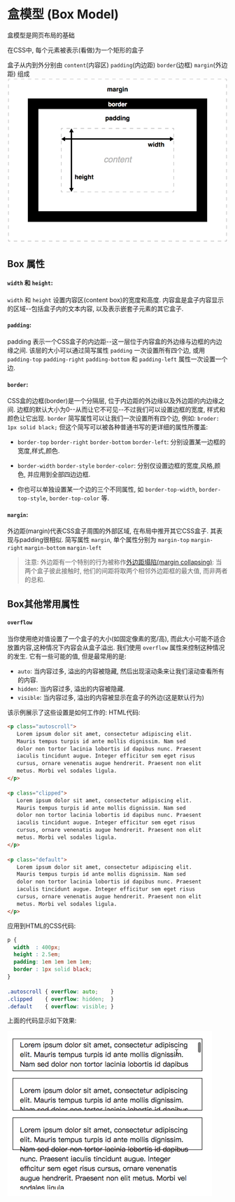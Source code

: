 # 盒模型 (Box Model)

盒模型是网页布局的基础

在CSS中, 每个元素被表示(看做)为一个矩形的盒子

盒子从内到外分别由 `content`(内容区) `padding`(内边距) `border`(边框) `margin`(外边距) 组成
![](../../images/box-model-standard-small.png)


## Box 属性
#### `width` 和 `height`: 
`width` 和 `height` 设置内容区(content box)的宽度和高度. 内容盒是盒子内容显示的区域--包括盒子内的文本内容, 以及表示嵌套子元素的其它盒子.


#### `padding`:
padding 表示一个CSS盒子的内边距--这一层位于内容盒的外边缘与边框的内边缘之间. 该层的大小可以通过简写属性 `padding` 一次设置所有四个边, 或用 `padding-top` `padding-right` `padding-bottom` 和 `padding-left` 属性一次设置一个边.


#### `border`:
CSS盒的边框(border)是一个分隔层, 位于内边距的外边缘以及外边距的内边缘之间. 边框的默认大小为0--从而让它不可见--不过我们可以设置边框的宽度, 样式和颜色让它出现. `border` 简写属性可以让我们一次设置所有四个边, 例如: `broder: 1px solid black;` 但这个简写可以被各种普通书写的更详细的属性所覆盖:

* `border-top` `border-right` `border-bottom` `border-left`: 分别设置某一边框的宽度,样式,颜色.

* `border-width` `border-style` `border-color`: 分别仅设置边框的宽度,风格,颜色, 并应用到全部四边边框.

* 你也可以单独设置某一个边的三个不同属性, 如 `border-top-width`, `border-top-style`, `border-top-color` 等. 

#### `margin`:
外边距(margin)代表CSS盒子周围的外部区域, 在布局中推开其它CSS盒子. 其表现与padding很相似. 简写属性 `margin`, 单个属性分别为 `margin-top` `margin-right` `margin-bottom` `margin-left`


> 注意: 外边距有一个特别的行为被称作[外边距塌陷(margin collapsing)](../外边距塌陷/README.md): 当两个盒子彼此接触时, 他们的间距将取两个相邻外边距框的最大值, 而非两者的总和.

## Box其他常用属性

#### `overflow`
当你使用绝对值设置了一个盒子的大小(如固定像素的宽/高), 而此大小可能不适合放置内容,这种情况下内容会从盒子溢出. 我们使用 `overflow` 属性来控制这种情况的发生. 它有一些可能的值, 但是最常用的是:
* `auto`: 当内容过多, 溢出的内容被隐藏, 然后出现滚动条来让我们滚动查看所有的内容.
* `hidden`: 当内容过多, 溢出的内容被隐藏.
* `visible`: 当内容过多, 溢出的内容被显示在盒子的外边(这是默认行为)

该示例展示了这些设置是如何工作的:
HTML代码:
```html
<p class="autoscroll">
   Lorem ipsum dolor sit amet, consectetur adipiscing elit.
   Mauris tempus turpis id ante mollis dignissim. Nam sed
   dolor non tortor lacinia lobortis id dapibus nunc. Praesent
   iaculis tincidunt augue. Integer efficitur sem eget risus
   cursus, ornare venenatis augue hendrerit. Praesent non elit
   metus. Morbi vel sodales ligula.
</p>

<p class="clipped">
   Lorem ipsum dolor sit amet, consectetur adipiscing elit.
   Mauris tempus turpis id ante mollis dignissim. Nam sed
   dolor non tortor lacinia lobortis id dapibus nunc. Praesent
   iaculis tincidunt augue. Integer efficitur sem eget risus
   cursus, ornare venenatis augue hendrerit. Praesent non elit
   metus. Morbi vel sodales ligula.
</p>

<p class="default">
   Lorem ipsum dolor sit amet, consectetur adipiscing elit.
   Mauris tempus turpis id ante mollis dignissim. Nam sed
   dolor non tortor lacinia lobortis id dapibus nunc. Praesent
   iaculis tincidunt augue. Integer efficitur sem eget risus
   cursus, ornare venenatis augue hendrerit. Praesent non elit
   metus. Morbi vel sodales ligula.
</p>
``` 

应用到HTML的CSS代码:
```css
p {
  width  : 400px;
  height : 2.5em;
  padding: 1em 1em 1em 1em;
  border : 1px solid black;
}

.autoscroll { overflow: auto;    }
.clipped    { overflow: hidden;  }
.default    { overflow: visible; }
```

上面的代码显示如下效果: 

![](../../images/overflow.png)













